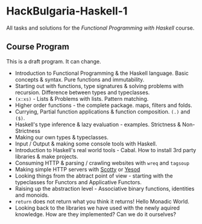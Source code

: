 # HackBulgaria-Haskell-1

All tasks and solutions for the _Functional Programming with Haskell_ course.

## Course Program

This is a draft program. It can change.

* Introduction to Functional Programming & the Haskell language. Basic concepts & syntax. Pure functions and immutability.
* Starting out with functions, type signatures & solving problems with recursion. Difference between types and typeclasses.
* `(x:xs)` - Lists & Problems with lists. Pattern matching.
* Higher order functions - the complete package. maps, filters and folds.
* Currying, Partial function applications & function composition. `(.)` and `($)`.
* Haskell's type inference & lazy evaluation - examples. Strictness & Non-Strictness
* Making our own types & typeclasses.
* Input / Output & making some console tools with Haskell.
* Introduction to Haskell's real world tools - Cabal. How to install 3rd party libraries & make projects.
* Consuming HTTP & parsing / crawling websites with `wreq` and `tagsoup`
* Making simple HTTP servers with [Scotty](https://github.com/scotty-web/scotty) or [Yesod](http://www.yesodweb.com/)
* Looking things from the abtract point of view - starting with the typeclasses for Functors and Applicative Functors.
* Raising up the abstraction level - Associative binary functions, identities and monoids. 
* `return` does not return what you think it returns! Hello Monadic World.
* Looking back to the libraries we have used with the newly aquired knowledge. How are they implemented? Can we do it ourselves?
